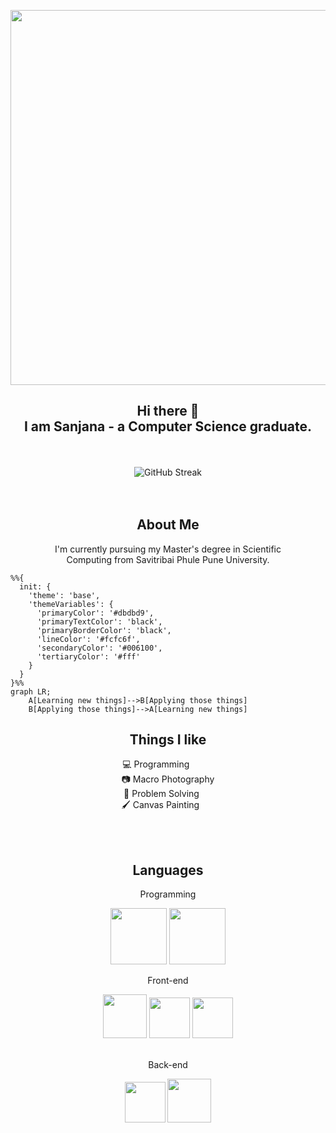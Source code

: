 <p align="center">
    <img src="https://github.com/user-attachments/assets/29160e15-ea69-4a11-a185-959419413ebe" width=600>
</p>
<h2 align="center">Hi there 👋<br/>I am Sanjana - a Computer Science graduate.</h2> <br/><br/>
<div align="center"><img src="https://streak-stats.demolab.com?user=astroartics&theme=gruvbox" alt="GitHub Streak" /></div><br/><br/>
<h2 align="center">About Me</h2>
<p align="center">
    I'm currently pursuing my Master's degree in Scientific <br/>Computing from Savitribai Phule Pune University.
</p>

```mermaid
%%{
  init: {
    'theme': 'base',
    'themeVariables': {
      'primaryColor': '#dbdbd9',
      'primaryTextColor': 'black',
      'primaryBorderColor': 'black',
      'lineColor': '#fcfc6f',
      'secondaryColor': '#006100',
      'tertiaryColor': '#fff'
    }
  }
}%%
graph LR;
    A[Learning new things]-->B[Applying those things]
    B[Applying those things]-->A[Learning new things]
```

<h2 align="center">Things I like</h2>
<p align="center">
    💻 Programming    <br/>
    📷 Macro Photography<br/>
    🧩 Problem Solving      <br/>
    🖌️ Canvas Painting       <br/>
</p><br/><br/>

<h2 align="center">Languages</h2>
<div align="center">
    <p>Programming</p><img width=90 src="https://github.com/user-attachments/assets/6e24ff28-278d-4588-92c6-f25e8428bbf3">
    <img width=90 src="https://github.com/user-attachments/assets/4798ac46-4967-438c-82a9-824c69e10fa0">
    <br/><p>Front-end</p><img width=70 src="https://github.com/user-attachments/assets/620c7a23-e2da-4fcf-9268-43d07474e3c9">
    <img width=65 src="https://github.com/user-attachments/assets/5170d996-e357-4dd4-8949-d996c2b1e682">
    <img width=65 src="https://github.com/user-attachments/assets/9a3d3974-78b2-454d-a3e1-e625cedf5618">
    <br/><br/><p>Back-end</p><img width=65 src="https://github.com/user-attachments/assets/3a06670f-e26e-4bf7-a62d-f21f085250d4">
    <img width=70 src="https://github.com/user-attachments/assets/620c7a23-e2da-4fcf-9268-43d07474e3c9">
<!--     <img width=70 src="https://github.com/user-attachments/assets/620c7a23-e2da-4fcf-9268-43d07474e3c9"> -->
</div>

<!--[![Title](Image URL)](Link URL)-->
<!--[!['Hi there!'](https://encrypted-tbn0.gstatic.com/images?q=tbn:ANd9GcTuSnGxhn9iPn8RtJyAn_TlYYJUAcjmzwOgCg&s)](https://libntl.org/doc/tour-struct.html)-->

<!---
astroartics/astroartics is a ✨ special ✨ repository because its `README.md` (this file) appears on your GitHub profile.
You can click the Preview link to take a look at your changes.
--->

